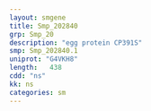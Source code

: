 ```yaml
---
layout: smgene
title: Smp_202840
grp: Smp_20
description: "egg protein CP391S"
smp: Smp_202840.1
uniprot: "G4VKH8"
length:   438
cdd: "ns"
kk: ns
categories: sm
---
```

